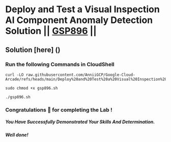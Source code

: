 # Deploy and Test a Visual Inspection AI Component Anomaly Detection Solution || [GSP896](https://www.cloudskillsboost.google/focuses/34182?parent=catalog) ||

## Solution [here] ()

### Run the following Commands in CloudShell

```
curl -LO raw.githubusercontent.com/AnniiGCP/Google-Cloud-Arcade/refs/heads/main/Deploy%20and%20Test%20a%20Visual%20Inspection%20AI%20Component%20Anomaly%20Detection%20Solution/gsp896.sh

sudo chmod +x gsp896.sh

./gsp896.sh
```

### Congratulations 🎉 for completing the Lab !

##### *You Have Successfully Demonstrated Your Skills And Determination.*

#### *Well done!*

 

 
